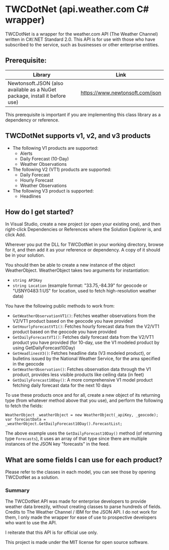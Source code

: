﻿# TWCDotNet (api.weather.com C# wrapper)

TWCDotNet is a wrapper for the weather.com API (The Weather Channel) written in C#/.NET Standard 2.0. This API is for use with those who have subscribed to the service, such as businesses or other enterprise entities.

## Prerequisite:
| Library | Link |
|---------|------|
| Newtonsoft.JSON (also available as a NuGet package, install it before use) | https://www.newtonsoft.com/json |
This prerequisite is important if you are implementing this class library as a dependency or reference.

## TWCDotNet supports v1, v2, and v3 products
* The following V1 products are supported:
    - Alerts
    - Daily Forecast (10-Day)
    - Weather Observations
* The following V2 (VT1) products are supported:
    - Daily Forecast
    - Hourly Forecast
    - Weather Observations
* The following V3 product is supported:
    - Headlines

## How do I get started?
In Visual Studio, create a new project (or open your existing one), and then right-click Dependencies or References where the Solution Explorer is, and click Add.

Wherever you put the DLL for TWCDotNet in your working directory, browse for it, and then add it as your reference or dependency. A copy of it should be in your solution.

You should then be able to create a new instance of the object WeatherObject. WeatherObject takes two arguments for instantiation:
* `string APIKey`
* `string Location` (example format: "33.75,-84.39" for geocode or "USNY0483:1:US" for location, used to fetch high-resolution weather data)

You have the following public methods to work from:
- `GetWeatherObservationVT1()`: Fetches weather observations from the V2/VT1 product based on the geocode you have provided
- `GetHourlyForecastVT1()`: Fetches hourly forecast data from the V2/VT1 product based on the geocode you have provided
- `GetDailyForecastVT1()`: Fetches daily forecast data from the V2/VT1 product you have provided (for 10-day, use the V1 modeled product by using GetDailyForecast10Day)
- `GetHeadlinesV3()`: Fetches headline data (V3 modeled product), or bulletins issued by the National Weather Service, for the area specified in the geocode
- `GetWeatherObservation()`: Fetches observation data through the V1 product, provides less visible products like ceiling data (in feet)
- `GetDailyForecast10Day()`: A more comprehensive V1 model product fetching daily forecast data for the next 10 days

To use these products once and for all, create a new object of its returning type (from whatever method above that you use), and perform the following to fetch the fields:
```
WeatherObject _weatherObject = new WeatherObject(_apiKey, _geocode);
var forecastData = _weatherObject.GetDailyForecast10Day().ForecastList;
```
The above example uses the `GetDailyForecast10Day()` method (of returning type `Forecasts`), it uses an array of that type since there are multiple instances of the JSON key "forecasts" in the feed.

## What are some fields I can use for each product?
Please refer to the classes in each model, you can see those by opening TWCDotNet as a solution.

### Summary
The TWCDotNet API was made for enterprise developers to provide weather data breezily, without creating classes to parse hundreds of fields.
Credits to The Weather Channel / IBM for the JSON API. I do not work for them, I only made the wrapper for ease of use to prospective developers who want to use the API.

I reiterate that this API is for official use only.

This project is made under the MIT license for open source software.
